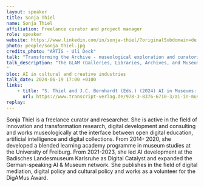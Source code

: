 ```yaml
---
layout: speaker
title: Sonja Thiel
name: Sonja Thiel
affiliation: Freelance curator and project manager
role: speaker
website: https://www.linkedin.com/in/sonja-thiel/?originalSubdomain=de
photo: people/sonja_thiel.jpg
credits_photo: "ARTIS - Uli Deck"
talk: "Transforming the Archive - museological exploration and curatorial strategies through artificial intelligence"
talk_description: "The GLAM (Galleries, Libraries, Archives, and Museums) sector has been actively engaged for several years in the development of added values and processes that bring specific requirements of cultural data in museums and archives (AI4LAM 2024; Kohle 2018; Murphy et al. 2022; Neudecker 2022; Markus and Neudecker 2021; Caramiaux 2020). The focus is increasingly on added value and specific areas of application for the indexing and development of digital archives and digitally mediated museums (Bell and Ommer 2018; Bareither 2023; Caramiaux 2024; Thiel and Bernhardt 2024; Volland 2019). Collection development and curation processes in particular are changing due to the possibilities offered by the use of new machine learning methods. In multidimensional spaces, this enables new possibilities of access to digital knowledge bases (Pilka 2022; Bönisch 2021; ARCU&OHM 2021). Initial projects and research on working with language models also point in a promising direction (Badisches Landesmuseum Karlsruhe 2023; Philipps-Universität Marburg 2024). The presentation will analyse the advantages and disadvantages of previous strategies and provides an insight into the conditions for innovation developments at museums.
"
bloc: AI in cultural and creative industries
talk_date: 2024-06-19 17:00 +0100
links:
    - title: "S. Thiel and J.C. Bernhardt (Eds.) (2024) AI in Museums: Reflections, perspectives and applications. Bielefeld, Transcript."
      url: https://www.transcript-verlag.de/978-3-8376-6710-3/ai-in-museums/
replay: 
---
```


Sonja Thiel is a freelance curator and researcher. She is active in the field of innovation and transformation research, digital development and consulting and works museologically at the interface between open digital education, artificial intelligence and digital collections. From 2014- 2020, she developed a blended learning academy programme in museum studies at the University of Freiburg. From 2021-2023, she led AI development at the Badisches Landesmuseum Karlsruhe as Digital Catalyst and expanded the German-speaking AI & Museum network. She publishes in the field of digital mediation, digital policy and cultural policy and works as a volunteer for the DigAMus Award.
